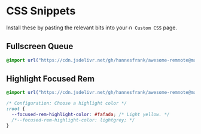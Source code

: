 # CSS Snippets

Install these by pasting the relevant bits into your `⮉ Custom CSS` page.

<!-- TODO: Everything is also available from this shared page: https://www.remnote.io/a/custom-css/AonR8HbC9uQG2psFJ -->

## Fullscreen Queue

```css
@import url("https://cdn.jsdelivr.net/gh/hannesfrank/awesome-remnote@master/css/fullscreen-queue.css");
```

## Highlight Focused Rem

```css
@import url("https://cdn.jsdelivr.net/gh/hannesfrank/awesome-remnote@master/css/highlight-focused-rem.css");

/* Configuration: Choose a highlight color */
:root {
  --focused-rem-highlight-color: #fafada; /* Light yellow. */
  /*--focused-rem-highlight-color: lightgrey; */
}
```

